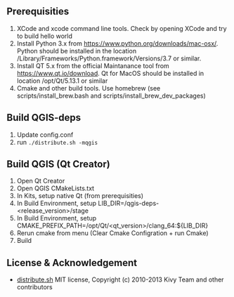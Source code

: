 Prerequisities
--------------

1. XCode and xcode command line tools. Check by opening XCode and try to build hello world
2. Install Python 3.x from https://www.python.org/downloads/mac-osx/. Python should be installed in the location /Library/Frameworks/Python.framework/Versions/3.7 or similar.
3. Install QT 5.x from the official Maintanance tool from https://www.qt.io/download. Qt for MacOS should be installed in location /opt/Qt/5.13.1 or similar
4. Cmake and other build tools. Use homebrew  (see scripts/install_brew.bash and scripts/install_brew_dev_packages)

Build QGIS-deps
---------------

1. Update config.conf
2. run `./distribute.sh -mqgis`

Build QGIS (Qt Creator)
-----------------------

1. Open Qt Creator
2. Open QGIS CMakeLists.txt
3. In Kits, setup native Qt (from prerequisities)
4. In Build Environment, setup LIB_DIR=<path from config.conf>/qgis-deps-<release_version>/stage 
5. In Build Environment, setup CMAKE_PREFIX_PATH=/opt/Qt/<qt_version>/clang_64:${LIB_DIR}
6. Rerun cmake from menu (Clear Cmake Configration + run Cmake)
7. Build

License & Acknowledgement
-------------------------
- [distribute.sh](https://github.com/opengisch/OSGeo4A/blob/master/LICENSE-for-distribute-sh) MIT license, Copyright (c) 2010-2013 Kivy Team and other contributors